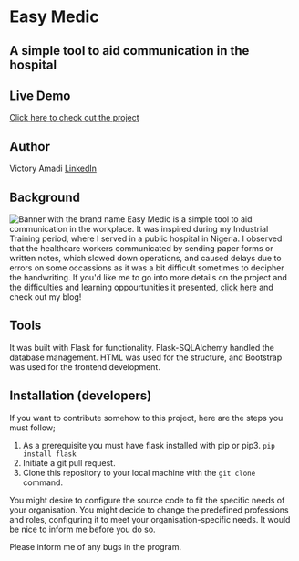 # Easy Medic

## A simple tool to aid communication in the hospital

## Live Demo

[Click here to check out the project](http://drlavictoire.pythonanywhere.com/)

## Author

Victory Amadi [LinkedIn](https://linkedin.com/in/victory-c-amadi)

## Background

![Banner with the brand name]()
Easy Medic is a simple tool to aid communication in the workplace. It was inspired during my Industrial Training period, where I served in a public hospital in Nigeria. I observed that the healthcare workers communicated by sending paper forms or written notes, which slowed down operations, and caused delays due to errors on some occassions as it was a bit difficult sometimes to decipher the handwriting.
If you'd like me to go into more details on the project and the difficulties and learning oppourtunities it presented, [click here](https://medium.com/@doctorvictory116/how-i-built-a-communication-web-application-for-health-workers-d38bb4c8e666) and check out my blog!

## Tools

It was built with Flask for functionality. Flask-SQLAlchemy handled the database management. HTML was used for the structure, and Bootstrap was used for the frontend development.

## Installation (developers)

If you want to contribute somehow to this project, here are the steps you must follow;

1. As a prerequisite you must have flask installed with pip or pip3.
   `pip install flask`
2. Initiate a git pull request.
3. Clone this repository to your local machine with the `git clone` command.

You might desire to configure the source code to fit the specific needs of your organisation. You might decide to change the predefined professions and roles, configuring it to meet your organisation-specific needs. It would be nice to inform me before you do so.

Please inform me of any bugs in the program.
